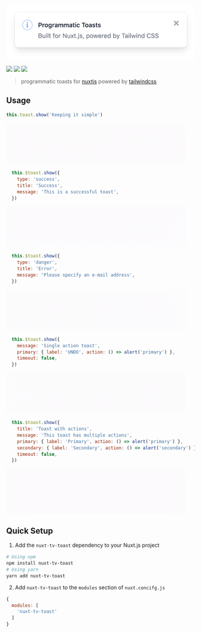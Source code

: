 <p align="center">
  <img src="media/toast.png" width="600" />
</p>

[![](https://img.shields.io/npm/v/tv-toast.svg?logo=npm)](https://www.npmjs.com/package/tv-toast)
[![](https://img.shields.io/npm/dt/tv-toast.svg)](https://www.npmjs.com/package/tv-toast)
[![](https://img.shields.io/badge/chat-on%20discord-7289DA.svg?logo=discord)](https://discord.gg/enn4S6)

> programmatic toasts for [nuxtjs](https://nuxtjs.org) powered by [tailwindcss](https://tailwindcss.com)

## Usage

```js
this.toast.show('Keeping it simple')
```
![](media/simple.gif?raw=true)

```js
  this.$toast.show({
    type: 'success',
    title: 'Success',
    message: 'This is a successful toast',
  })
```
![](media/success.gif?raw=true)

```js
  this.$toast.show({
    type: 'danger',
    title: 'Error',
    message: 'Please specify an e-mail address',
  })
```
![](media/error.gif?raw=true)

```js
  this.$toast.show({
    message: 'Single action toast',
    primary: { label: 'UNDO', action: () => alert('primary') },
    timeout: false,
  })
```
![](media/action.gif?raw=true)


```js
  this.$toast.show({
    title: 'Toast with actions',
    message: 'This toast has multiple actions',
    primary: { label: 'Primary', action: () => alert('primary') },
    secondary: { label: 'Secondary', action: () => alert('secondary') },
    timeout: false,
  })
```
![](media/actions.gif?raw=true)


## Quick Setup
1. Add the `nuxt-tv-toast` dependency to your Nuxt.js project
```bash
# Using npm
npm install nuxt-tv-toast
# Using yarn
yarn add nuxt-tv-toast
```

2. Add `nuxt-tv-toast` to the `modules` section of `nuxt.concifg.js`
```js
{
  modules: [
    'nuxt-tv-toast'
  ]
}
```

